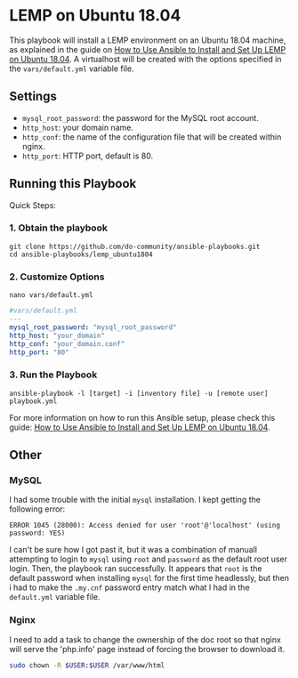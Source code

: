 # LEMP on Ubuntu 18.04

This playbook will install a LEMP environment on an Ubuntu 18.04 machine, as explained in the guide on
[How to Use Ansible to Install and Set Up LEMP on Ubuntu 18.04](https://www.digitalocean.com/community/tutorials/how-to-use-ansible-to-install-and-set-up-lemp-on-ubuntu-18-04).
A virtualhost will be created with the options specified in the `vars/default.yml` variable file.

## Settings

- `mysql_root_password`: the password for the MySQL root account.
- `http_host`: your domain name.
- `http_conf`: the name of the configuration file that will be created within nginx.
- `http_port`: HTTP port, default is 80.


## Running this Playbook

Quick Steps:

### 1. Obtain the playbook
```shell
git clone https://github.com/do-community/ansible-playbooks.git
cd ansible-playbooks/lemp_ubuntu1804
```

### 2. Customize Options

```shell
nano vars/default.yml
```

```yml
#vars/default.yml
---
mysql_root_password: "mysql_root_password"
http_host: "your_domain"
http_conf: "your_domain.conf"
http_port: "80"
```

### 3. Run the Playbook

```command
ansible-playbook -l [target] -i [inventory file] -u [remote user] playbook.yml
```

For more information on how to run this Ansible setup, please check this guide: [How to Use Ansible to Install and Set Up LEMP on Ubuntu 18.04](https://www.digitalocean.com/community/tutorials/how-to-use-ansible-to-install-and-set-up-lemp-on-ubuntu-18-04).

## Other

### MySQL

I had some trouble with the initial `mysql` installation. I kept getting the following error:

```terminal
ERROR 1045 (28000): Access denied for user 'root'@'localhost' (using password: YES)
```

I can't be sure how I got past it, but it was a combination of manuall attempting to login to `mysql` using `root` and `password` as the default root user login. Then, the playbook ran successfully. It appears that `root` is the default password when installing `mysql` for the first time headlessly, but then i had to make the `.my.cnf` password entry match what I had in the `default.yml` variable file.

### Nginx

I need to add a task to change the ownership of the doc root so that nginx will serve the 'php.info' page instead of forcing the browser to download it.

```bash
sudo chown -R $USER:$USER /var/www/html
```
